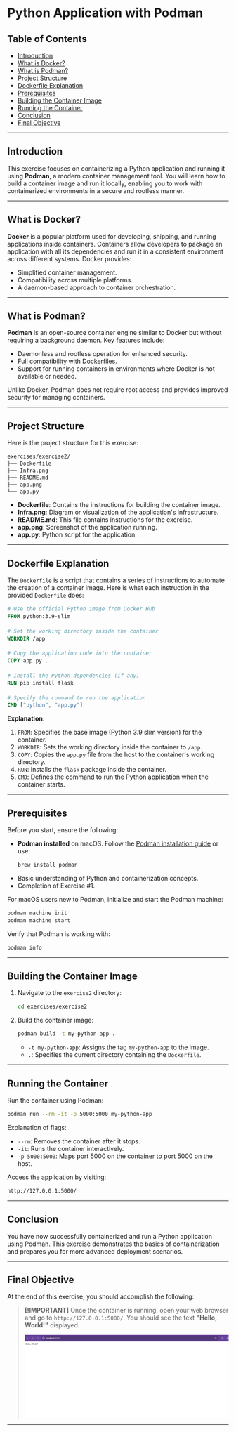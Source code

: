 # Python Application with Podman

## Table of Contents
- [Introduction](#introduction)
- [What is Docker?](#what-is-docker)
- [What is Podman?](#what-is-podman)
- [Project Structure](#project-structure)
- [Dockerfile Explanation](#dockerfile-explanation)
- [Prerequisites](#prerequisites)
- [Building the Container Image](#building-the-container-image)
- [Running the Container](#running-the-container)
- [Conclusion](#conclusion)
- [Final Objective](#final-objective)

---

## Introduction

This exercise focuses on containerizing a Python application and running it using **Podman**, a modern container management tool. You will learn how to build a container image and run it locally, enabling you to work with containerized environments in a secure and rootless manner.

---

## What is Docker?

**Docker** is a popular platform used for developing, shipping, and running applications inside containers. Containers allow developers to package an application with all its dependencies and run it in a consistent environment across different systems. Docker provides:
- Simplified container management.
- Compatibility across multiple platforms.
- A daemon-based approach to container orchestration.

---

## What is Podman?

**Podman** is an open-source container engine similar to Docker but without requiring a background daemon. Key features include:
- Daemonless and rootless operation for enhanced security.
- Full compatibility with Dockerfiles.
- Support for running containers in environments where Docker is not available or needed.

Unlike Docker, Podman does not require root access and provides improved security for managing containers.

---

## Project Structure

Here is the project structure for this exercise:

```
exercises/exercise2/
├── Dockerfile
├── Infra.png
├── README.md
├── app.png
└── app.py
```

- **Dockerfile**: Contains the instructions for building the container image.
- **Infra.png**: Diagram or visualization of the application's infrastructure.
- **README.md**: This file contains instructions for the exercise.
- **app.png**: Screenshot of the application running.
- **app.py**: Python script for the application.

---

## Dockerfile Explanation

The `Dockerfile` is a script that contains a series of instructions to automate the creation of a container image. Here is what each instruction in the provided `Dockerfile` does:

```Dockerfile
# Use the official Python image from Docker Hub
FROM python:3.9-slim

# Set the working directory inside the container
WORKDIR /app

# Copy the application code into the container
COPY app.py .

# Install the Python dependencies (if any)
RUN pip install flask

# Specify the command to run the application
CMD ["python", "app.py"]
```

**Explanation:**
1. `FROM`: Specifies the base image (Python 3.9 slim version) for the container.
2. `WORKDIR`: Sets the working directory inside the container to `/app`.
3. `COPY`: Copies the `app.py` file from the host to the container's working directory.
4. `RUN`: Installs the `flask` package inside the container.
5. `CMD`: Defines the command to run the Python application when the container starts.

---

## Prerequisites

Before you start, ensure the following:
- **Podman installed** on macOS. Follow the [Podman installation guide](https://podman.io/getting-started/installation) or use:
  ```bash
  brew install podman
  ```
- Basic understanding of Python and containerization concepts.
- Completion of Exercise #1.

For macOS users new to Podman, initialize and start the Podman machine:
```bash
podman machine init
podman machine start
```

Verify that Podman is working with:
```bash
podman info
```

---

## Building the Container Image

1. Navigate to the `exercise2` directory:
   ```bash
   cd exercises/exercise2
   ```

2. Build the container image:
   ```bash
   podman build -t my-python-app .
   ```

   - `-t my-python-app`: Assigns the tag `my-python-app` to the image.
   - `.`: Specifies the current directory containing the `Dockerfile`.

---

## Running the Container

Run the container using Podman:
```bash
podman run --rm -it -p 5000:5000 my-python-app
```

Explanation of flags:
- `--rm`: Removes the container after it stops.
- `-it`: Runs the container interactively.
- `-p 5000:5000`: Maps port 5000 on the container to port 5000 on the host.

Access the application by visiting:
```bash
http://127.0.0.1:5000/
```

---

## Conclusion

You have now successfully containerized and run a Python application using Podman. This exercise demonstrates the basics of containerization and prepares you for more advanced deployment scenarios.

---

## Final Objective

At the end of this exercise, you should accomplish the following:

> **[!IMPORTANT]**
> Once the container is running, open your web browser and go to `http://127.0.0.1:5000/`. You should see the text **"Hello, World!"** displayed.
>
> ![app](app.png)

---